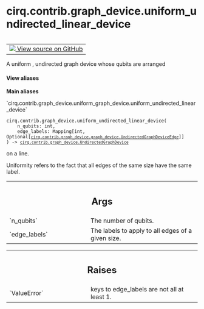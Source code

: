 <div itemscope itemtype="http://developers.google.com/ReferenceObject">
<meta itemprop="name" content="cirq.contrib.graph_device.uniform_undirected_linear_device" />
<meta itemprop="path" content="Stable" />
</div>

# cirq.contrib.graph_device.uniform_undirected_linear_device

<!-- Insert buttons and diff -->

<table class="tfo-notebook-buttons tfo-api" align="left">

<td>
  <a target="_blank" href="https://github.com/quantumlib/cirq/tree/master/cirq/contrib/graph_device/uniform_graph_device.py">
    <img src="https://www.tensorflow.org/images/GitHub-Mark-32px.png" />
    View source on GitHub
  </a>
</td>
</table>



A uniform , undirected graph device whose qubits are arranged

<section class="expandable">
  <h4 class="showalways">View aliases</h4>
  <p>
<b>Main aliases</b>
<p>`cirq.contrib.graph_device.uniform_graph_device.uniform_undirected_linear_device`</p>
</p>
</section>

<pre class="devsite-click-to-copy prettyprint lang-py tfo-signature-link">
<code>cirq.contrib.graph_device.uniform_undirected_linear_device(
    n_qubits: int,
    edge_labels: Mapping[int, Optional[<a href="../../../cirq/contrib/graph_device/graph_device/UndirectedGraphDeviceEdge.md"><code>cirq.contrib.graph_device.graph_device.UndirectedGraphDeviceEdge</code></a>]]
) -> <a href="../../../cirq/contrib/graph_device/UndirectedGraphDevice.md"><code>cirq.contrib.graph_device.UndirectedGraphDevice</code></a>
</code></pre>



<!-- Placeholder for "Used in" -->
on a line.

Uniformity refers to the fact that all edges of the same size have the same
label.

<!-- Tabular view -->
 <table class="responsive fixed orange">
<colgroup><col width="214px"><col></colgroup>
<tr><th colspan="2"><h2 class="add-link">Args</h2></th></tr>

<tr>
<td>
`n_qubits`
</td>
<td>
The number of qubits.
</td>
</tr><tr>
<td>
`edge_labels`
</td>
<td>
The labels to apply to all edges of a given size.
</td>
</tr>
</table>



<!-- Tabular view -->
 <table class="responsive fixed orange">
<colgroup><col width="214px"><col></colgroup>
<tr><th colspan="2"><h2 class="add-link">Raises</h2></th></tr>

<tr>
<td>
`ValueError`
</td>
<td>
keys to edge_labels are not all at least 1.
</td>
</tr>
</table>

